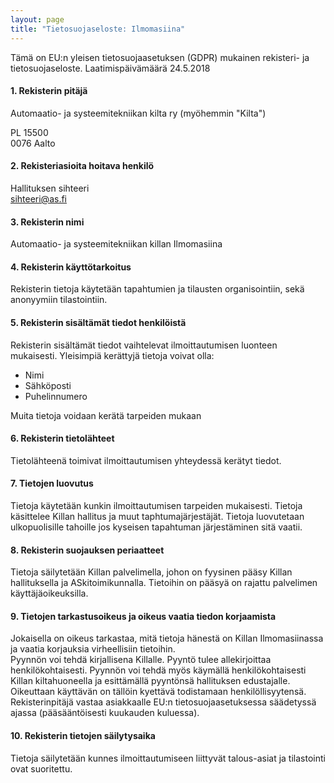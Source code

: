 ```yaml
---
layout: page
title: "Tietosuojaseloste: Ilmomasiina"
---
```

Tämä  on  EU:n  yleisen  tietosuojaasetuksen  (GDPR)  mukainen  rekisteri-  ja  tietosuojaseloste. Laatimispäivämäärä  24.5.2018

#### 1. Rekisterin pitäjä

Automaatio- ja systeemitekniikan kilta ry (myöhemmin "Kilta")

PL 15500<br>
0076 Aalto

#### 2. Rekisteriasioita hoitava henkilö

Hallituksen sihteeri<br>
sihteeri@as.fi

#### 3. Rekisterin nimi

Automaatio- ja systeemitekniikan killan Ilmomasiina

#### 4. Rekisterin käyttötarkoitus

Rekisterin tietoja käytetään tapahtumien ja tilausten organisointiin, sekä anonyymiin tilastointiin.

#### 5. Rekisterin sisältämät tiedot henkilöistä

Rekisterin sisältämät tiedot vaihtelevat ilmoittautumisen luonteen mukaisesti. Yleisimpiä kerättyjä tietoja voivat olla:
- Nimi
- Sähköposti
- Puhelinnumero

Muita tietoja voidaan kerätä tarpeiden mukaan

#### 6. Rekisterin tietolähteet

Tietolähteenä toimivat ilmoittautumisen yhteydessä kerätyt tiedot.

#### 7. Tietojen luovutus

Tietoja käytetään kunkin ilmoittautumisen tarpeiden mukaisesti. Tietoja käsittelee Killan hallitus ja muut taphtumajärjestäjät. Tietoja luovutetaan ulkopuolisille tahoille jos kyseisen tapahtuman järjestäminen sitä vaatii.

#### 8. Rekisterin suojauksen periaatteet

Tietoja säilytetään Killan palvelimella, johon on fyysinen pääsy Killan hallituksella ja ASkitoimikunnalla. Tietoihin on pääsyä on rajattu palvelimen käyttäjäoikeuksilla.

#### 9. Tietojen tarkastusoikeus ja oikeus vaatia tiedon korjaamista

Jokaisella on oikeus tarkastaa, mitä tietoja hänestä on Killan Ilmomasiinassa ja vaatia korjauksia virheellisiin tietoihin. <br>
Pyynnön voi tehdä kirjallisena Killalle. Pyyntö tulee allekirjoittaa henkilökohtaisesti. Pyynnön voi tehdä myös käymällä henkilökohtaisesti Killan kiltahuoneella ja esittämällä pyyntönsä hallituksen edustajalle. Oikeuttaan käyttävän on tällöin kyettävä todistamaan henkilöllisyytensä. Rekisterinpitäjä  vastaa  asiakkaalle  EU:n tietosuojaasetuksessa  säädetyssä  ajassa  (pääsääntöisesti  kuukauden  kuluessa). 

#### 10. Rekisterin tietojen säilytysaika

Tietoja säilytetään kunnes ilmoittautumiseen liittyvät talous-asiat ja tilastointi ovat suoritettu.